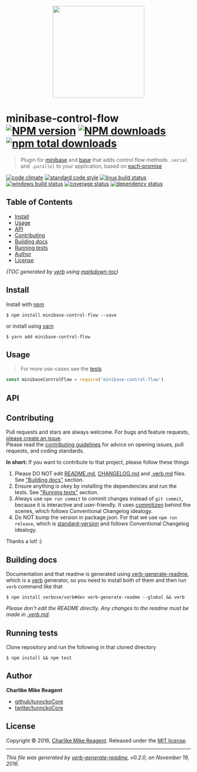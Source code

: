 <p align="center">
  <a href="https://github.com/node-minibase">
    <img height="250" width="250" src="https://avatars1.githubusercontent.com/u/23032863?v=3&s=250">
  </a>
</p>

# minibase-control-flow [![NPM version](https://img.shields.io/npm/v/minibase-control-flow.svg?style=flat)](https://www.npmjs.com/package/minibase-control-flow) [![NPM downloads](https://img.shields.io/npm/dm/minibase-control-flow.svg?style=flat)](https://npmjs.org/package/minibase-control-flow) [![npm total downloads][downloads-img]][downloads-url]

> Plugin for [minibase][] and [base][] that adds control flow methods `.serial` and `.parallel` to your application, based on [each-promise][]

[![code climate][codeclimate-img]][codeclimate-url] 
[![standard code style][standard-img]][standard-url] 
[![linux build status][travis-img]][travis-url] 
[![windows build status][appveyor-img]][appveyor-url] 
[![coverage status][coveralls-img]][coveralls-url] 
[![dependency status][david-img]][david-url]

## Table of Contents
- [Install](#install)
- [Usage](#usage)
- [API](#api)
- [Contributing](#contributing)
- [Building docs](#building-docs)
- [Running tests](#running-tests)
- [Author](#author)
- [License](#license)

_(TOC generated by [verb](https://github.com/verbose/verb) using [markdown-toc](https://github.com/jonschlinkert/markdown-toc))_

## Install
Install with [npm](https://www.npmjs.com/)

```
$ npm install minibase-control-flow --save
```

or install using [yarn](https://yarnpkg.com)

```
$ yarn add minibase-control-flow
```

## Usage
> For more use-cases see the [tests](test.js)

```js
const minibaseControlFlow = require('minibase-control-flow')
```

## API

## Contributing
Pull requests and stars are always welcome. For bugs and feature requests, [please create an issue](https://github.com/node-minibase/minibase-control-flow/issues/new).  
Please read the [contributing guidelines](CONTRIBUTING.md) for advice on opening issues, pull requests, and coding standards.

**In short:** If you want to contribute to that project, please follow these things

1. Please DO NOT edit [README.md](README.md), [CHANGELOG.md](CHANGELOG.md) and [.verb.md](.verb.md) files. See ["Building docs"](#building-docs) section.
2. Ensure anything is okey by installing the dependencies and run the tests. See ["Running tests"](#running-tests) section.
3. Always use `npm run commit` to commit changes instead of `git commit`, because it is interactive and user-friendly. It uses [commitizen][] behind the scenes, which follows Conventional Changelog idealogy.
4. Do NOT bump the version in package.json. For that we use `npm run release`, which is [standard-version][] and follows Conventional Changelog idealogy.

Thanks a lot! :)

## Building docs
Documentation and that readme is generated using [verb-generate-readme][], which is a [verb][] generator, so you need to install both of them and then run `verb` command like that

```
$ npm install verbose/verb#dev verb-generate-readme --global && verb
```

_Please don't edit the README directly. Any changes to the readme must be made in [.verb.md](.verb.md)._

## Running tests
Clone repository and run the following in that cloned directory

```
$ npm install && npm test
```

## Author
**Charlike Mike Reagent**

+ [github/tunnckoCore](https://github.com/tunnckoCore)
+ [twitter/tunnckoCore](http://twitter.com/tunnckoCore)

## License
Copyright © 2016, [Charlike Mike Reagent](http://www.tunnckocore.tk). Released under the [MIT license](LICENSE).

***

_This file was generated by [verb-generate-readme](https://github.com/verbose/verb-generate-readme), v0.2.0, on November 19, 2016._

[assert-kindof]: https://github.com/tunnckocore/assert-kindof
[base]: https://github.com/node-base/base
[commitizen]: https://github.com/commitizen/cz-cli
[each-promise]: https://github.com/tunnckocore/each-promise
[is-kindof]: https://github.com/tunnckocore/is-kindof
[kind-of]: https://github.com/jonschlinkert/kind-of
[minibase]: https://github.com/node-minibase/minibase
[standard-version]: https://github.com/conventional-changelog/standard-version
[verb-generate-readme]: https://github.com/verbose/verb-generate-readme
[verb]: https://github.com/verbose/verb

[downloads-url]: https://www.npmjs.com/package/minibase-control-flow
[downloads-img]: https://img.shields.io/npm/dt/minibase-control-flow.svg

[codeclimate-url]: https://codeclimate.com/github/node-minibase/minibase-control-flow
[codeclimate-img]: https://img.shields.io/codeclimate/github/node-minibase/minibase-control-flow.svg

[travis-url]: https://travis-ci.org/node-minibase/minibase-control-flow
[travis-img]: https://img.shields.io/travis/node-minibase/minibase-control-flow/master.svg?label=linux

[appveyor-url]: https://ci.appveyor.com/project/tunnckoCore/minibase-control-flow
[appveyor-img]: https://img.shields.io/appveyor/ci/tunnckoCore/minibase-control-flow/master.svg?label=windows

[coveralls-url]: https://coveralls.io/r/node-minibase/minibase-control-flow
[coveralls-img]: https://img.shields.io/coveralls/node-minibase/minibase-control-flow.svg

[david-url]: https://david-dm.org/node-minibase/minibase-control-flow
[david-img]: https://img.shields.io/david/node-minibase/minibase-control-flow.svg

[standard-url]: https://github.com/feross/standard
[standard-img]: https://img.shields.io/badge/code%20style-standard-brightgreen.svg

